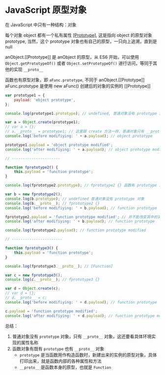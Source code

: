# JavaScript 原型对象

在 JavaScript 中只有一种结构：对象

每个对象 object 都有一个私有属性 [[Prototype]](这只是一个符号，实现根据解析引擎而异), 这是指向 object 的原型对象 prototype, 当然，这个 prototype 对象也有自己的原型，一只向上追溯，直到是 null

anObject.[[Prototype]] 是 anObject 的原型，从 ES6 开始，可以使用 `Object.getPrototypeOf()` 或者 `Object.setPrototypeOf()` 进行访问，等同于其他的实现 `__proto__`

函数也有原型对象，即 `aFunc.prototype`, 不同于 anObject.[[Prototype]]
aFunc.prototype 是使用 new aFunc() 创建后的对象的实例的 [[Prototype]]

```js
var prototype1 = {
    payload: 'object prototype',
};

console.log(prototype1.prototype); // undefined, 普通对象没有 prototype 这个属性

var a = Object.create(prototype1);
// var a = {};
// a.__proto__ = prototype1; // 这里跟 create 方法一样，普通对象只有 __proto__ 对象
console.log('before modifiying: ' + a.payload); // object prototype

prototype1.payload = 'object prototype modified';
console.log('after modifiying: ' + a.payload); // object prototype modified

// ----------------------

function fprototype2() {
    this.payload = 'function prototype';
}

console.log(fprototype2.prototype); // fprototype2 {} 函数有 prototype 对象

var b = new fprototype2();
console.log(b.prototype); // undefined 普通对象没有 prototype 对象
console.log(b.__proto__); // fprototype2 {} 
console.log('before modifiying: ' + b.payload); // function prototype

fprototype2.payload = 'function prototype modified'; // 并不能改变其中的实例属性啊
console.log('after modifiying: ' + b.payload); // function prototype

console.log(fprototype2.payload); // function prototype modified

// -----------------------

function fprototype3() {
    this.payload = 'function prototype';
}

console.log(fprototype3.__proto__); // [Function]

var c = new fprototype3();
console.log(c.__proto__); // fprototype3 {}

var d = Object.create(c);
// var d = {};
// d.__proto__ = c;
console.log('before modifiying: ' + d.payload); // function prototype

c.payload = 'function prototype modified';
console.log('after modifiying: ' + d.payload); // function prototype modified
```

总结：

1. 普通对象没有 `prototype` 对象，只有 `__proto__` 对象，这还要看具体环境实现的属性名称
2. 函数对象有既有 `prototype` 也有 `__proto__` 对象
    - `prototype` 是当函数用作构造函数时，新建出来的实例的原型对象，具体打印出来，就是函数内部的各种属性和方法
    - `__proto__` 是函数本身的原型，也就是 `Function`

